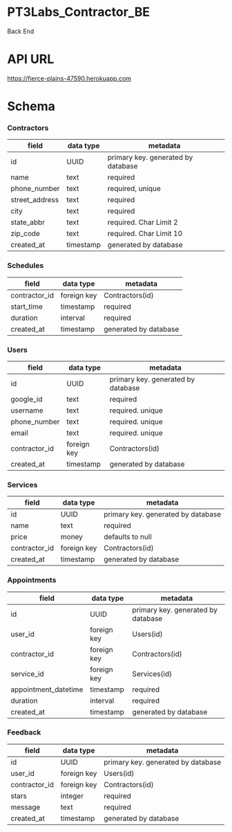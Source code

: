 # PT3Labs_Contractor_BE
Back End


# API URL
https://fierce-plains-47590.herokuapp.com

# Schema

### Contractors

| field | data type        | metadata |
| ----- | ---------------- | -------- |
| id | UUID | primary key. generated by database |
| name  | text | required |
| phone_number | text | required, unique |
| street_address | text | required |
| city | text | required |
| state_abbr | text | required. Char Limit 2 |
| zip_code | text | required. Char Limit 10 |
| created_at | timestamp | generated by database |


### Schedules

| field | data type        | metadata |
| ----- | ---------------- | -------- |
| contractor_id | foreign key | Contractors(id) |
| start_time | timestamp | required |
| duration | interval | required |
| created_at | timestamp | generated by database |


### Users

| field | data type        | metadata |
| ----- | ---------------- | -------- |
| id | UUID | primary key. generated by database |
| google_id | text | required |
| username | text | required. unique |
| phone_number | text | required. unique |
| email | text | required. unique |
| contractor_id | foreign key | Contractors(id) |
| created_at | timestamp | generated by database |


### Services

| field | data type        | metadata |
| ----- | ---------------- | -------- |
| id | UUID | primary key. generated by database |
| name | text | required |
| price | money | defaults to null |
| contractor_id | foreign key | Contractors(id) |
| created_at | timestamp | generated by database |


### Appointments

| field | data type        | metadata |
| ----- | ---------------- | -------- |
| id | UUID | primary key. generated by database |
| user_id | foreign key | Users(id) |
| contractor_id | foreign key | Contractors(id) |
| service_id | foreign key | Services(id) |
| appointment_datetime | timestamp | required |
| duration | interval | required |
| created_at | timestamp | generated by database |


### Feedback

| field | data type        | metadata |
| ----- | ---------------- | -------- |
| id | UUID | primary key. generated by database |
| user_id | foreign key | Users(id) |
| contractor_id | foreign key | Contractors(id) |
| stars | integer | required |
| message | text | required |
| created_at | timestamp | generated by database |

